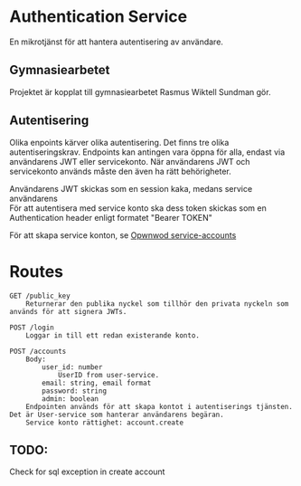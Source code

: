 # Authentication Service
En mikrotjänst för att hantera autentisering av användare.

## Gymnasiearbetet
Projektet är kopplat till gymnasiearbetet Rasmus Wiktell Sundman gör.

## Autentisering
Olika enpoints kärver olika autentisering.
Det finns tre olika autentiseringskrav. Endpoints kan antingen vara öppna för alla, endast via användarens JWT eller servicekonto. När användarens JWT och servicekonto används måste den även ha rätt behörigheter.

Användarens JWT skickas som en session kaka, medans service användarens  
För att autentisera med service konto ska dess token skickas som en Authentication header enligt formatet "Bearer TOKEN"

För att skapa service konton, se [Opwnwod service-accounts](https://github.com/Openwod-com/service-accounts)

# Routes
```
GET /public_key
    Returnerar den publika nyckel som tillhör den privata nyckeln som används för att signera JWTs.

POST /login
    Loggar in till ett redan existerande konto.

POST /accounts
    Body:
        user_id: number
            UserID from user-service.
        email: string, email format
        password: string
        admin: boolean
    Endpointen används för att skapa kontot i autentiserings tjänsten. Det är User-service som hanterar användarens begäran.
    Service konto rättighet: account.create
```

## TODO:
Check for sql exception in create account
